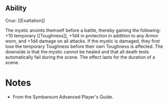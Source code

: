 ## Ability
Crux: [[Exaltation]]

The mystic anoints themself before a battle, thereby gaining the following: +10 temporary [[Toughness]], +1d4 in protection in addition to any Armor worn, and +1d4 damage on all attacks. If the mystic is damaged, they first lose the temporary Toughness before their own Toughness is affected. The downside is that the mystic cannot be healed and that all death tests automatically fail during the scene. The effect lasts for the duration of a scene.
# Notes
* From the Symbaroum Advanced Player's Guide.